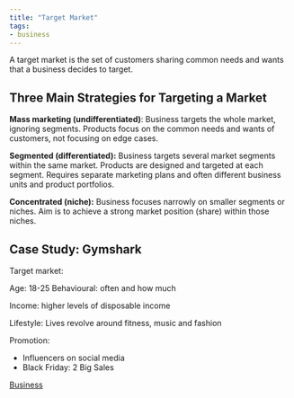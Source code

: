 ```yaml
---
title: "Target Market"
tags:
- business
---
```


A target market is the set of customers sharing common needs and wants that a business decides to target.

## Three Main Strategies for Targeting a Market

**Mass marketing (undifferentiated)**: Business targets the whole market, ignoring segments. Products focus on the common needs and wants of customers, not focusing on edge cases.

**Segmented (differentiated):** Business targets several market segments within the same market. Products are designed and targeted at each segment. Requires separate marketing plans and often different business units and product portfolios.

**Concentrated (niche):** Business focuses narrowly on smaller segments or niches. Aim is to achieve a strong market position (share) within those niches.

## Case Study: Gymshark

Target market:

Age: 18-25
Behavioural: often and how much

Income: higher levels of disposable income

Lifestyle: Lives revolve around fitness, music and fashion

Promotion:
- Influencers on social media
- Black Friday: 2 Big Sales



[Business](/Business)